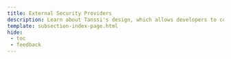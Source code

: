 ```yaml
---
title: External Security Providers
description: Learn about Tanssi's design, which allows developers to connect to external security providers and benefit from Ethereum-level security right from the start.
template: subsection-index-page.html
hide: 
 - toc
 - feedback
---
```

